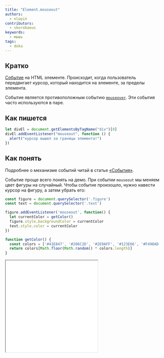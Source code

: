 ```yaml
---
title: "Element.mouseout"
authors:
  - nlopin
contributors:
  - skorobaeus
keywords:
  - мышь
tags:
  - doka
---
```


## Кратко

[Событие](/js/events/) на HTML элементе. Происходит, когда пользователь передвигает курсор, который находится на элементе, за пределы элемента.

Событие является противоположным событию [`mouseover`](/js/element-mouseover/). Эти события часто используются в паре.

## Как пишется

```js
let divEl = document.getElementsByTagName("div")[0]
divEl.addEventListener("mouseout", function () {
  alert("курсор вышел за границы элемента!")
})
```

## Как понять

Подробнее о механизме событий читай в статье [«События»](/js/events/).

Событие проще всего понять на демо. При событии `mouseout` мы меняем цвет фигуры на случайный. Чтобы событие произошло, нужно навести курсор на фигуру, а затем убрать его:

```js
const figure = document.querySelector('.figure')
const text = document.querySelector('.text')

figure.addEventListener('mouseout', function() {
  let currentColor = getColor()
  figure.style.backgroundColor = currentColor
  text.style.color = currentColor
})

function getColor() {
  const colors = ['#41E847', '#286C2D', '#2E9AFF', '#123E66', '#F498AD', '#623D45', '#FF8630', '#663613', '#FFD829', '#665610']
  return colors[Math.floor(Math.random() * colors.length)]
}
```

<iframe title="Смена цвета при событии mouseout — Element.mouseout — Дока" src="demos/index/" height="300"></iframe>
